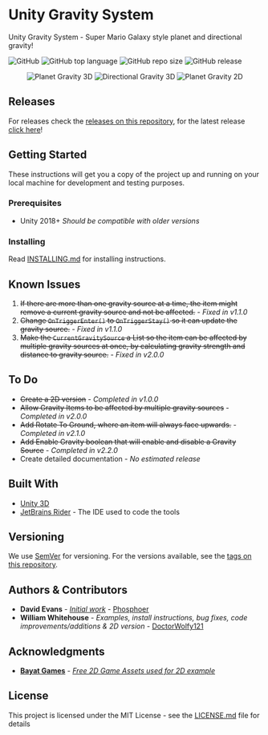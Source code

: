 # Unity Gravity System
 
 Unity Gravity System  - Super Mario Galaxy style planet and directional gravity!
 
 ![GitHub](https://img.shields.io/github/license/DoctorWolfy121/Unity-Gravity-System.svg) ![GitHub top language](https://img.shields.io/github/languages/top/DoctorWolfy121/Unity-Gravity-System.svg) ![GitHub repo size](https://img.shields.io/github/repo-size/DoctorWolfy121/Unity-Gravity-System.svg) ![GitHub release](https://img.shields.io/github/release/DoctorWolfy121/Unity-Gravity-System.svg)
 
<p align="center">
<img src="https://i.gyazo.com/bc64b11dd1f73dc6bbb21a188de3cbca.gif" alt="Planet Gravity 3D">
<img src="https://i.gyazo.com/01b626b39834fd9a179a48c067901fcd.gif" alt="Directional Gravity 3D">
<img src="https://i.gyazo.com/ac2345c1cbb311ddbf6dfe97b19084d8.gif" alt="Planet Gravity 2D">
</p>

## Releases
For releases check the [releases on this repository](https://github.com/DoctorWolfy121/Unity-Gravity-System/releases), for the latest release [click here](https://github.com/DoctorWolfy121/Unity-Gravity-System/releases/latest)!

## Getting Started

These instructions will get you a copy of the project up and running on your local machine for development and testing purposes.

### Prerequisites

- Unity 2018+ *Should be compatible with older versions*

### Installing

Read [INSTALLING.md](INSTALLING.md) for installing instructions.

## Known Issues
1. <s>If there are more than one gravity source at a time, the item might remove a current gravity source and not be affected.</s> - *Fixed in v1.1.0*
2. <s>Change `OnTriggerEnter()` to `OnTriggerStay()` so it can update the gravity source.</s> - *Fixed in v1.1.0*
3. <s>Make the `CurrentGravitySource` a List so the item can be affected by multiple gravity sources at once, by calculating gravity strength and distance to gravity source.</s> - *Fixed in v2.0.0*

## To Do
 - <s>Create a 2D version</s> - *Completed in v1.0.0*
 - <s>Allow Gravity Items to be affected by multiple gravity sources</s> - *Completed in v2.0.0*
 - <s>Add Rotate To Ground, where an item will always face upwards.</s> - *Completed in v2.1.0*
 - <s>Add Enable Gravity boolean that will enable and disable a Gravity Source</s> - *Completed in v2.2.0*
 - Create detailed documentation - *No estimated release*

## Built With

- [Unity 3D](https://unity.com/)
- [JetBrains Rider](https://www.jetbrains.com/rider/) - The IDE used to code the tools

## Versioning

We use [SemVer](http://semver.org/) for versioning. For the versions available, see the [tags on this repository](https://github.com/DoctorWolfy121/Unity-Gravity-System/tags). 

## Authors & Contributors

- **David Evans** - [*Initial work*](https://gist.github.com/phosphoer/a283cdbeca5d2160d5eed318d0362826) - [Phosphoer](https://github.com/phosphoer)
- **William Whitehouse** - *Examples, install instructions, bug fixes, code improvements/additions & 2D version* - [DoctorWolfy121](https://github.com/DoctorWolfy121)

## Acknowledgments

- [**Bayat Games**](https://assetstore.unity.com/publishers/26641) - [*Free 2D Game Assets used for 2D example*](https://assetstore.unity.com/packages/2d/environments/free-platform-game-assets-85838)

## License

This project is licensed under the MIT License - see the [LICENSE.md](LICENSE.md) file for details

